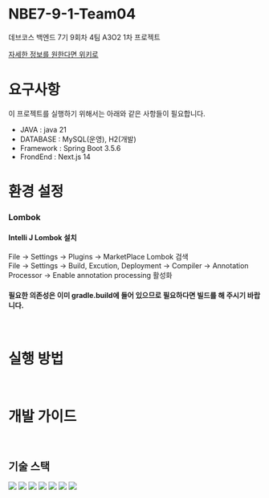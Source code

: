 # NBE7-9-1-Team04
데브코스 백엔드 7기 9회차 4팀 A3O2 1차 프로젝트

[자세한 정보를 원한다면 위키로](https://github.com/prgrms-be-devcourse/NBE7-9-1-Team04/wiki)

# 요구사항
이 프로젝트를 실행하기 위해서는 아래와 같은 사항들이 필요합니다.

+ JAVA : java 21
+ DATABASE : MySQL(운영), H2(개발)
+ Framework : Spring Boot 3.5.6
+ FrondEnd : Next.js 14 

# 환경 설정
### Lombok
#### Intelli J Lombok 설치
File -> Settings -> Plugins -> MarketPlace Lombok 검색
<br/>
File -> Settings -> Build, Excution, Deployment -> Compiler -> Annotation Processor -> Enable annotation processing 활성화

#### 필요한 의존성은 이미 gradle.build에 들어 있으므로 필요하다면 빌드를 해 주시기 바랍니다.


<br/>

# 실행 방법

<br/>

# 개발 가이드

<br/>

## 기술 스택
<div align-left>
<img src="https://img.shields.io/badge/java-007396?style=for-the-badge&logo=java&logoColor=white">
<img src="https://img.shields.io/badge/mysql-4479A1?style=for-the-badge&logo=mysql&logoColor=white">
<img src="https://img.shields.io/badge/springboot-6DB33F?style=for-the-badge&logo=springboot&logoColor=white">
<img src="https://img.shields.io/badge/github-181717?style=for-the-badge&logo=github&logoColor=white">
<img src="https://img.shields.io/badge/git-F05032?style=for-the-badge&logo=git&logoColor=white">
<img src="https://img.shields.io/badge/gradle-02303A?style=for-the-badge&logo=gradle&logoColor=white">
  <img src="https://img.shields.io/badge/next.js-000000?style=for-the-badge&logo=next.js&logoColor=white">
</div>
